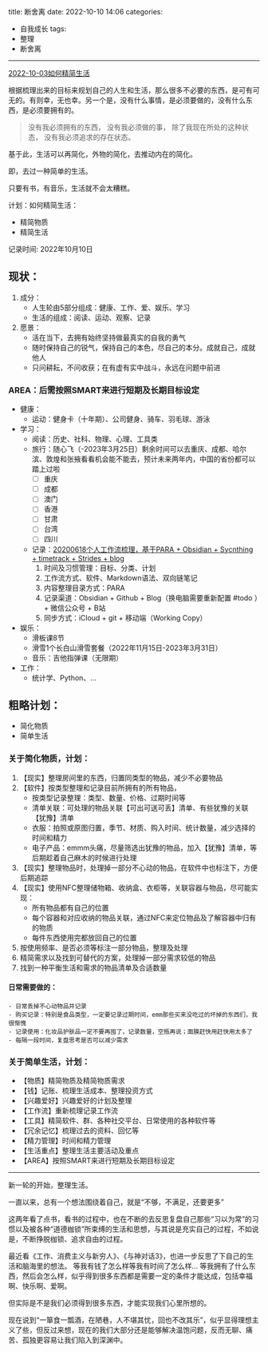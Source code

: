 title: 断舍离
date: 2022-10-10 14:06
categories:
- 自我成长
tags:
- 整理
- 断舍离
---
[2022-10-03如何精简生活](2022-10-03如何精简生活.md)

根据梳理出来的目标来规划自己的人生和生活，那么很多不必要的东西，是可有可无的。有则幸，无也幸。另一个是，没有什么事情，是必须要做的，没有什么东西，是必须要拥有的。

> 没有我必须拥有的东西，
> 没有我必须做的事，
> 除了我现在所处的这种状态，
> 没有我必须追求的存在状态。

基于此，生活可以再简化，外物的简化，去推动内在的简化。

即，去过一种简单的生活。

只要有书，有音乐，生活就不会太糟糕。

计划：如何精简生活：
- 精简物质
- 精简生活

记录时间: 2022年10月10日
## 现状：
1. 成分：
	- 人生轮由5部分组成：健康、工作、爱、娱乐、学习
	- 生活的组成：阅读、运动、观察、记录
2. 愿景：
	- 活在当下，去拥有始终坚持做最真实的自我的勇气
	- 随时保持自己的锐气，保持自己的本色，尽自己的本分。成就自己，成就他人 
	- 只问耕耘，不问收获；在有虚有实中战斗，永远在问题中前进

### AREA：后需按照SMART来进行短期及长期目标设定
- 健康：
	- 运动：健身卡（十年期）、公司健身、骑车、羽毛球、游泳
- 学习：
	- 阅读：历史、社科、物理、心理、工具类
	- 旅行：随心飞（-2023年3月25日）剩余时间可以去重庆、成都、哈尔滨、敦煌和张掖看看机会能不能去，预计未来两年内，中国的省份都可以踏上过啦
		- [ ] 重庆
		- [ ] 成都
		- [ ] 澳门
		- [ ] 香港
		- [ ] 甘肃
		- [ ] 台湾
		- [ ] 四川
	- 记录：[20200618个人工作流梳理，基于PARA + Obsidian + Sycnthing + timetrack + Strides + blog](https://liheyuting.github.io/2021/02/22/2021/20210222Obsidian%20进阶使用手册/)
		1. 时间及习惯管理：目标、分类、计划
		2. 工作流方式、软件、Markdown语法、双向链笔记
		3. 内容整理目录方式：PARA
		4. 记录渠道：Obsidian + Github +  Blog（换电脑需要重新配置 #todo ）+ 微信公众号 + B站 
		5. 同步方式：iCloud + git + 移动端（Working Copy）
- 娱乐：
	- 滑板课8节
	- 滑雪1个长白山滑雪套餐（2022年11月15日-2023年3月31日）
	- 音乐：吉他指弹课（无限期）
- 工作：
	- 统计学、Python、...

## 粗略计划：
- 简化物质
- 简单生活

<!---more--->

### 关于简化物质，计划：
1. 【现实】整理房间里的东西，归置同类型的物品，减少不必要物品
2. 【软件】按类型整理和记录目前所拥有的所有物品，
	- 按类型记录整理：类型、数量、价格、过期时间等
	- 清单关联：可处理的物品关联【可出可送可丢】清单、有些犹豫的关联【犹豫】清单
	- 衣服：拍照或原图归置，季节、材质、购入时间、统计数量，减少选择的时间和精力
	- 电子产品：emmm头痛，尽量筛选出犹豫的物品，加入【犹豫】清单，等后期趁着自己麻木的时候进行处理
3. 【现实】整理物品时，处理掉一部分不心动的物品，在软件中也标注下，方便后期追踪
4. 【现实】使用NFC整理储物箱、收纳盒、衣柜等，关联容器与物品，尽可能实现：
	- 所有物品都有自己的位置
	- 每个容器和对应收纳的物品关联，通过NFC来定位物品及了解容器中归有的物质
	- 每件东西使用完都放回自己的位置
5. 按使用频率、是否必须等标注一部分物品，整理及处理
6. 精简需求以及找到可替代的方案，处理掉一部分需求较低的物品
7. 找到一种平衡生活和需求的物品清单及合适数量

#### 日常需要做的：
	- 日常丢掉不心动物品并记录
	- 购买记录：特别是食品类型，一定要记录过期时间，emm那些买来没吃过的坏掉的东西们，我很惭愧
	- 记录使用：化妆品护肤品一定不要再囤了，记录数量，空瓶再说；面膜赶快用赶快用太多了
	- 每隔一段时间，复盘思考是否可以减少需求

### 关于简单生活，计划：
- 【物质】精简物质及精简物质需求
- 【钱】记账、梳理生活成本、整理投资方式
- 【兴趣爱好】兴趣爱好的计划及整理
- 【工作流】重新梳理记录工作流
- 【工具】精简软件、群、各种社交平台、日常使用的各种软件等
- 【冗余记忆】梳理过去的资料、回忆等
- 【精力管理】时间和精力管理
- 【生活重点】整理生活主要活动及重点
- 【AREA】按照SMART来进行短期及长期目标设定

---

新一轮的开始，整理生活。

一直以来，总有一个想法围绕着自己，就是“不够，不满足，还要更多”

这两年看了点书，看书的过程中，也在不断的去反思复盘自己那些“习以为常”的习惯以及被各种“道德枷锁”所束缚的生活和思想，与其说是充实自己的过程，不如说是，不断挣脱枷锁、追求自由的过程。

最近看《工作、消费主义与新穷人》、《与神对话3》，也进一步反思了下自己的生活和脑海里的想法。
等我有钱了怎么样等我有时间了怎么样... 等我拥有了什么东西，然后会怎么样，似乎得到很多东西都是需要一定的条件才能达成，包括幸福啊、快乐啊、爱啊。

但实际是不是我们必须得到很多东西，才能实现我们心里所想的。

现在说到“一箪食一瓢酒，在陋巷，人不堪其忧，回也不改其乐”，似乎显得理想主义了些，但反过来想，现在的我们大部分还是能够解决温饱问题，反而无聊、痛苦、孤独更容易让我们陷入到深渊中。



